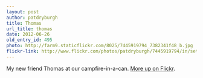 ```yaml
---
layout: post
author: patdryburgh
title: Thomas
url_title: thomas
date: 2012-06-26
old_entry_id: 495
photo: http://farm9.staticflickr.com/8025/7445919794_7382341f48_b.jpg
flickr-link: http://www.flickr.com/photos/patdryburgh/7445919794/in/set-72157630276912544/  
---
```


My new friend Thomas at our campfire-in-a-can. [More up on Flickr](http://www.flickr.com/photos/patdryburgh/sets/72157630276912544/with/7438309688/).